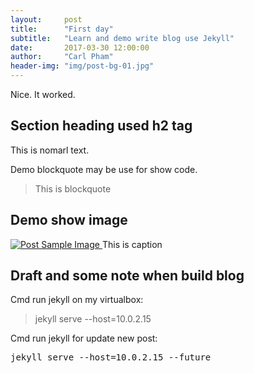 ```yaml
---
layout:     post
title:      "First day"
subtitle:   "Learn and demo write blog use Jekyll"
date:       2017-03-30 12:00:00
author:     "Carl Pham"
header-img: "img/post-bg-01.jpg"
---
```


<p>Nice. It worked.</p>

<h2 class="section-heading">Section heading used h2 tag</h2>
<p>This is nomarl text.</p>
<p>Demo blockquote may be use for show code.</p>
<blockquote>This is blockquote</blockquote>

<h2 class="section-heading">Demo show image</h2>
<a href="#">
    <img src="{{ site.baseurl }}/img/post-sample-image.jpg" alt="Post Sample Image">
</a>
<span class="caption text-muted">This is caption</span>

<h2 class="section-heading">Draft and some note when build blog</h2>
<p>Cmd run jekyll on my virtualbox:</p>
<blockquote>jekyll serve --host=10.0.2.15</blockquote>
<p>Cmd run jekyll for update new post:</p>
<pre>jekyll serve --host=10.0.2.15 --future</pre>